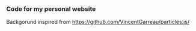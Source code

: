 ### Code for my personal website
Backgorund inspired from https://github.com/VincentGarreau/particles.js/ 
